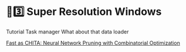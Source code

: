 # 🧬3️⃣ Super Resolution Windows
Tutorial
Task manager
What about that data loader

[Fast as CHITA: Neural Network Pruning with Combinatorial Optimization](https://arxiv.org/abs/2302.14623)  

